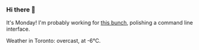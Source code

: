 ### Hi there :wave:

It's Monday! I'm probably working for [this bunch](https://github.com/kohofinancial), polishing a command line interface.

Weather in Toronto: overcast, at -6°C.
